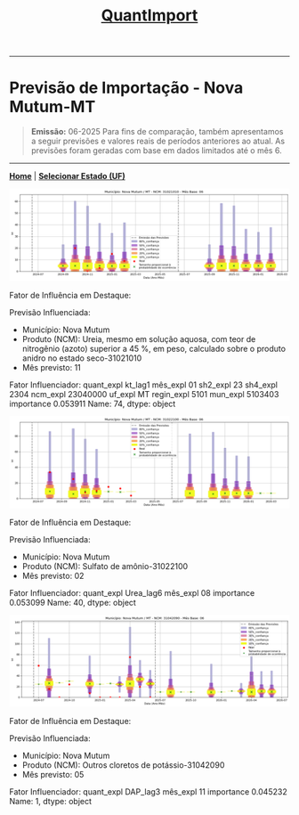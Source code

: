 <header>
    <h1><a href="https://quantimportbrazil.github.io/Sobre/">QuantImport</a></h1>
</header>

---

# Previsão de Importação - Nova Mutum-MT

> **Emissão:** 06-2025
> Para fins de comparação, também apresentamos a seguir previsões e valores reais de períodos anteriores ao atual.
> As previsões foram geradas com base em dados limitados até o mês 6.

---

**[Home](https://quantimportbrazil.github.io/Sobre/)** | **[Selecionar Estado (UF)](https://quantimportbrazil.github.io/Unidades_Federativas/)**


![Gráfico de Previsão](31021010.png)

Fator de Influência em Destaque:

Previsão Influenciada:
- Município: Nova Mutum
- Produto (NCM): Ureia, mesmo em solução aquosa, com teor de nitrogênio (azoto) superior a 45 %, em peso, calculado sobre o produto anidro no estado seco-31021010 
- Mês previsto: 11

Fator Influenciador:
quant_expl     kt_lag1
mês_expl            01
sh2_expl            23
sh4_expl          2304
ncm_expl      23040000
uf_expl             MT
regin_expl        5101
mun_expl       5103403
importance    0.053911
Name: 74, dtype: object







![Gráfico de Previsão](31022100.png)

Fator de Influência em Destaque:

Previsão Influenciada:
- Município: Nova Mutum
- Produto (NCM): Sulfato de amônio-31022100 
- Mês previsto: 02

Fator Influenciador:
quant_expl    Urea_lag6
mês_expl             08
importance     0.053099
Name: 40, dtype: object







![Gráfico de Previsão](31042090.png)

Fator de Influência em Destaque:

Previsão Influenciada:
- Município: Nova Mutum
- Produto (NCM): Outros cloretos de potássio-31042090 
- Mês previsto: 05

Fator Influenciador:
quant_expl    DAP_lag3
mês_expl            11
importance    0.045232
Name: 1, dtype: object





